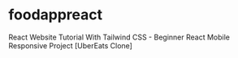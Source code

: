 # foodappreact
React Website Tutorial With Tailwind CSS - Beginner React Mobile Responsive Project [UberEats Clone]
